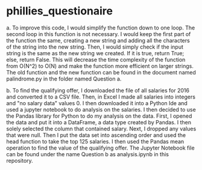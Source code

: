 # phillies_questionaire

a. 
To improve this code, I would simplify the function down to one loop. The second loop in this function is not necessary. I would keep the first part of the function the same, creating a new string and adding all the characters of the string into the new string. Then, I would simply check if the input string is the same as the new string we created. If it is true, return True; else, return False. This will decrease the time complexity of the function from O(N^2) to O(N) and make the function more efficient on larger strings. The old function and the new function can be found in the document named palindrome.py in the folder named Question a. 



b. 
To find the qualifying offer, I downloaded the file of all salaries for 2016 and converted it to a CSV file. Then, in Excel I made all salaries into integers and "no salary data" values 0. I then downloaded it into a Python Ide and used a jupyter notebook to do analysis on the salaries. I then decided to use the Pandas library for Python to do my analysis on the data. First, I opened the data and put it into a DataFrame, a data type created by Pandas. I then solely selected the column that contained salary. Next, I dropped any values that were null. Then I put the data set into ascending order and used the head function to take the top 125 salaries. I then used the Pandas mean operation to find the value of the qualifying offer. The Jupyter Notebook file can be found under the name Question b as analysis.ipynb in this repository. 
